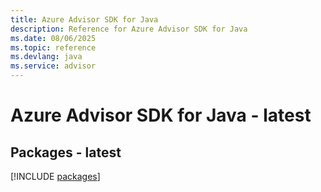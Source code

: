 ```yaml
---
title: Azure Advisor SDK for Java
description: Reference for Azure Advisor SDK for Java
ms.date: 08/06/2025
ms.topic: reference
ms.devlang: java
ms.service: advisor
---
```

# Azure Advisor SDK for Java - latest
## Packages - latest
[!INCLUDE [packages](advisor-index.md)]